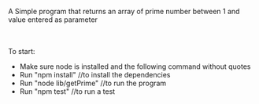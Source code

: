 A Simple program that returns an array of prime number 
between 1 and value entered as parameter<br><br><br>

To start:<br>
- Make sure node is installed and the following command without quotes<br>
- Run "npm install" //to install the dependencies<br>
- Run "node lib/getPrime" //to run the program<br>
- Run "npm test" //to run a test<br>